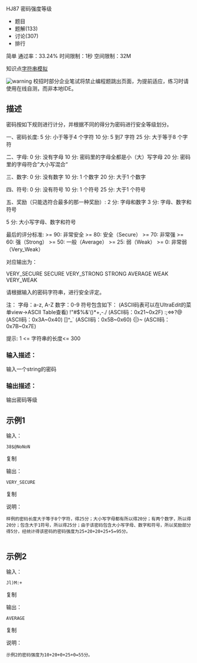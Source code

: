 HJ87 密码强度等级







- 题目
- 题解(133)
- 讨论(307)
- 排行

简单 通过率：33.24% 时间限制：1秒 空间限制：32M

知识点[字符串](https://www.nowcoder.com/exam/oj/ta?page=2&tpId=37&type=37?tag=579)[模拟](https://www.nowcoder.com/exam/oj/ta?page=2&tpId=37&type=37?tag=595)

![warning](https://static.nowcoder.com/fe/file/images/web/ta/warning.png) 校招时部分企业笔试将禁止编程题跳出页面，为提前适应，练习时请使用在线自测，而非本地IDE。

## 描述

密码按如下规则进行计分，并根据不同的得分为密码进行安全等级划分。

一、密码长度:
5 分: 小于等于4 个字符
10 分: 5 到7 字符
25 分: 大于等于8 个字符

二、字母:
0 分: 没有字母
10 分: 密码里的字母全都是小（大）写字母
20 分: 密码里的字母符合”大小写混合“

三、数字:
0 分: 没有数字
10 分: 1 个数字
20 分: 大于1 个数字

四、符号:
0 分: 没有符号
10 分: 1 个符号
25 分: 大于1 个符号

五、奖励（只能选符合最多的那一种奖励）:
2 分: 字母和数字
3 分: 字母、数字和符号

5 分: 大小写字母、数字和符号

最后的评分标准:
\>= 90: 非常安全
\>= 80: 安全（Secure）
\>= 70: 非常强
\>= 60: 强（Strong）
\>= 50: 一般（Average）
\>= 25: 弱（Weak）
\>= 0: 非常弱（Very_Weak）

对应输出为：

VERY_SECURE
SECURE
VERY_STRONG
STRONG
AVERAGE
WEAK
VERY_WEAK

请根据输入的密码字符串，进行安全评定。

注：
字母：a-z, A-Z
数字：0-9
符号包含如下： (ASCII码表可以在UltraEdit的菜单view->ASCII Table查看)
!"#$%&'()*+,-./   (ASCII码：0x21~0x2F)
:;<=>?@       (ASCII码：0x3A~0x40)
[\]^_`       (ASCII码：0x5B~0x60)
{|}~        (ASCII码：0x7B~0x7E)

提示:
1 <= 字符串的长度<= 300

### 输入描述：

输入一个string的密码

### 输出描述：

输出密码等级

## 示例1

输入：

```
38$@NoNoN
```

复制

输出：

```
VERY_SECURE
```

复制

说明：

```
样例的密码长度大于等于8个字符，得25分；大小写字母都有所以得20分；有两个数字，所以得20分；包含大于1符号，所以得25分；由于该密码包含大小写字母、数字和符号，所以奖励部分得5分，经统计得该密码的密码强度为25+20+20+25+5=95分。
         
```

## 示例2

输入：

```
Jl)M:+
```

复制

输出：

```
AVERAGE
```

复制

说明：

```
示例2的密码强度为10+20+0+25+0=55分。    
```